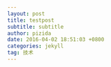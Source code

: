 ```yaml
---
layout: post
title: testpost
subtitle: subtitle
author: pizida
date: 2016-04-02 18:51:03 +0800
categories: jekyll
tag: 技术
---
```

